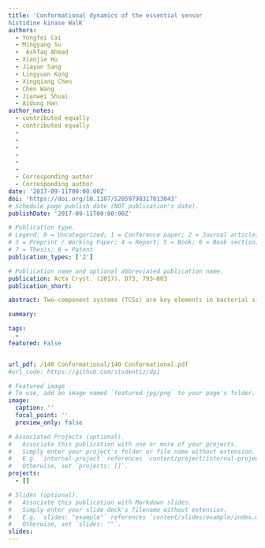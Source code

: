```yaml
---
title: 'Conformational dynamics of the essential sensor
histidine kinase WalK'
authors:
  - Yongfei Cai
  - Mingyang Su
  -  Ashfaq Ahmad
  - Xiaojie Hu
  - Jiayan Sang
  - Lingyuan Kong
  - Xingqiang Chen
  - Chen Wang
  - Jianwei Shuai
  - Aidong Han
author_notes:  
  - contributed equally
  - contributed equally
  -   
  -  
  -  
  -  
  -  
  -  
  - Corresponding author
  - Corresponding author
date: '2017-09-11T00:00:00Z'
doi: 'https://doi.org/10.1107/S2059798317013043'
# Schedule page publish date (NOT publication's date).
publishDate: '2017-09-11T00:00:00Z'

# Publication type.
# Legend: 0 = Uncategorized; 1 = Conference paper; 2 = Journal article;
# 3 = Preprint / Working Paper; 4 = Report; 5 = Book; 6 = Book section;
# 7 = Thesis; 8 = Patent
publication_types: ['2']

# Publication name and optional abbreviated publication name.
publication: Acta Cryst. (2017). D73, 793–803
publication_short: 

abstract: Two-component systems (TCSs) are key elements in bacterial signal transduction in response to environmental stresses. TCSs generally consist of sensor histidine kinases (SKs) and their cognate response regulators (RRs). Many SKs exhibit autokinase, phosphoryltransferase and phosphatase activities, which regulate RR activity through a phosphorylation and dephosphorylation cycle. However, how SKs perform different enzymatic activities is poorly understood. Here, several crystal structures of the minimal catalytic region of WalK, an essential SK from Lactobacillus plantarum that shares 60% sequence identity with its homologue VicK from Streptococcus mutans, are presented. WalK adopts an asymmetrical closed structure in the presence of ATP or ADP, in which one of the CA domains is positioned close to the DHp domain, thus leading both the β- and γ-phosphates of ATP/ADP to form hydrogen bonds to the ℇ- but not the δ-nitrogen of the phosphorylatable histidine in the DHp domain. In addition, the DHp domain in the ATP/ADP-bound state has a 25.7° asymmetrical helical bending coordinated with the repositioning of the CA domain; these processes are mutually exclusive and alternate in response to helicity changes that are possibly regulated by upstream signals. In the absence of ATP or ADP, however, WalK adopts a completely symmetric open structure with its DHp domain centred between two outward-reaching CA domains. In summary, these structures of WalK reveal the intrinsic dynamic properties of an SK structure as a molecular basis for multifunctionality

summary: 

tags:
  - 
featured: False


url_pdf: /140 Conformational/140 Conformational.pdf
#url_code: https://github.com/studentiz/dpi

# Featured image
# To use, add an image named `featured.jpg/png` to your page's folder.
image:
  caption: ''
  focal_point: ''
  preview_only: false

# Associated Projects (optional).
#   Associate this publication with one or more of your projects.
#   Simply enter your project's folder or file name without extension.
#   E.g. `internal-project` references `content/project/internal-project/index.md`.
#   Otherwise, set `projects: []`.
projects:
  - []

# Slides (optional).
#   Associate this publication with Markdown slides.
#   Simply enter your slide deck's filename without extension.
#   E.g. `slides: "example"` references `content/slides/example/index.md`.
#   Otherwise, set `slides: ""`.
slides:
---
```




